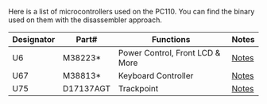Here is a list of microcontrollers used on the PC110.
You can find the binary used on them with the disassembler approach.

|Designator|Part#  |Functions           |Notes                             |
|----------|-------|--------------------|----------------------------------|
|U6        |M38223*|Power Control, Front LCD & More|[Notes](U6-M38224M6HP/)|
|U67       |M38813*|Keyboard Controller|[Notes](U67-M38813E4HP/)             |
|U75       |D17137AGT|Trackpoint|[Notes](U75-D17137AGT/)                   |
